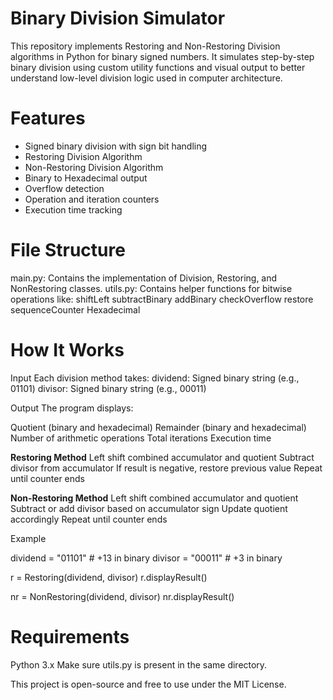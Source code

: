 # Binary Division Simulator
This repository implements Restoring and Non-Restoring Division algorithms in Python for binary signed numbers. It simulates step-by-step binary division using custom utility functions and visual output to better understand low-level division logic used in computer architecture.

# Features
- Signed binary division with sign bit handling
- Restoring Division Algorithm
- Non-Restoring Division Algorithm
- Binary to Hexadecimal output
- Overflow detection
- Operation and iteration counters
- Execution time tracking

# File Structure
main.py: Contains the implementation of Division, Restoring, and NonRestoring classes.
utils.py: Contains helper functions for bitwise operations like:
shiftLeft
subtractBinary
addBinary
checkOverflow
restore
sequenceCounter
Hexadecimal

# How It Works
Input
Each division method takes:
dividend: Signed binary string (e.g., 01101)
divisor: Signed binary string (e.g., 00011)

Output
The program displays:

Quotient (binary and hexadecimal)
Remainder (binary and hexadecimal)
Number of arithmetic operations
Total iterations
Execution time

**Restoring Method**
Left shift combined accumulator and quotient
Subtract divisor from accumulator
If result is negative, restore previous value
Repeat until counter ends

**Non-Restoring Method**
Left shift combined accumulator and quotient
Subtract or add divisor based on accumulator sign
Update quotient accordingly
Repeat until counter ends

Example

dividend = "01101"  # +13 in binary
divisor = "00011"    # +3 in binary

r = Restoring(dividend, divisor)
r.displayResult()

nr = NonRestoring(dividend, divisor)
nr.displayResult()

# Requirements
Python 3.x
Make sure utils.py is present in the same directory.

This project is open-source and free to use under the MIT License.